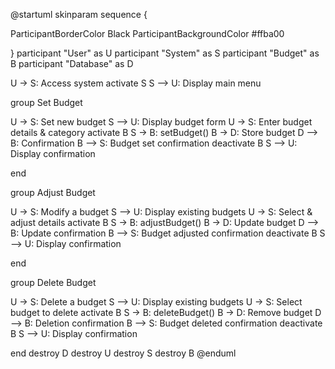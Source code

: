 @startuml
skinparam sequence {

ParticipantBorderColor Black
ParticipantBackgroundColor #ffba00

}
participant "User" as U
participant "System" as S
participant "Budget" as B
participant "Database" as D

U -> S: Access system
activate S
S --> U: Display main menu

group Set Budget

  U -> S: Set new budget
  S --> U: Display budget form
  U -> S: Enter budget details & category
  activate B
  S -> B: setBudget()
  B -> D: Store budget
  D --> B: Confirmation
  B --> S: Budget set confirmation
  deactivate B
  S --> U: Display confirmation

end

group Adjust Budget

  U -> S: Modify a budget
  S --> U: Display existing budgets
  U -> S: Select & adjust details
  activate B
  S -> B: adjustBudget()
  B -> D: Update budget
  D --> B: Update confirmation
  B --> S: Budget adjusted confirmation
  deactivate B
  S --> U: Display confirmation

end

group Delete Budget

  U -> S: Delete a budget
  S --> U: Display existing budgets
  U -> S: Select budget to delete
  activate B
  S -> B: deleteBudget()
  B -> D: Remove budget
  D --> B: Deletion confirmation
  B --> S: Budget deleted confirmation
  deactivate B
  S --> U: Display confirmation

end
destroy D
destroy U
destroy S
destroy B
@enduml
